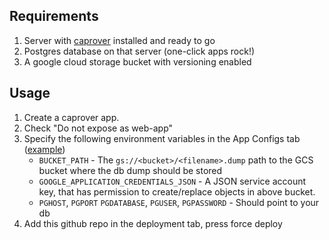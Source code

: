 ## Requirements

1. Server with [caprover](https://caprover.com/) installed and ready to go
2. Postgres database on that server (one-click apps rock!)
3. A google cloud storage bucket with versioning enabled

## Usage

1. Create a caprover app. 
2. Check "Do not expose as web-app"
3. Specify the following environment variables in the App Configs tab ([example](.env.example))
    - `BUCKET_PATH` - The `gs://<bucket>/<filename>.dump` path to the GCS bucket where the db dump should be stored
    - `GOOGLE_APPLICATION_CREDENTIALS_JSON` - A JSON service account key, that has permission to create/replace objects in above bucket.
    - `PGHOST`, `PGPORT` `PGDATABASE`, `PGUSER`, `PGPASSWORD` - Should point to your db
4. Add this github repo in the deployment tab, press force deploy

